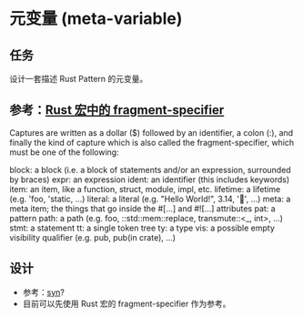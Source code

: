 # 元变量 (meta-variable)

## 任务

设计一套描述 Rust Pattern 的元变量。

## 参考：[Rust 宏中的 fragment-specifier](https://veykril.github.io/tlborm/decl-macros/macros-methodical.html)

Captures are written as a dollar ($) followed by an identifier, a colon (:), and finally the kind of capture which is also called the fragment-specifier, which must be one of the following:

block: a block (i.e. a block of statements and/or an expression, surrounded by braces)
expr: an expression
ident: an identifier (this includes keywords)
item: an item, like a function, struct, module, impl, etc.
lifetime: a lifetime (e.g. 'foo, 'static, ...)
literal: a literal (e.g. "Hello World!", 3.14, '🦀', ...)
meta: a meta item; the things that go inside the #[...] and #![...] attributes
pat: a pattern
path: a path (e.g. foo, ::std::mem::replace, transmute::<\_, int>, …)
stmt: a statement
tt: a single token tree
ty: a type
vis: a possible empty visibility qualifier (e.g. pub, pub(in crate), ...)

## 设计

- 参考：[syn](https://github.com/dtolnay/syn/tree/master/src)?
- 目前可以先使用 Rust 宏的 fragment-specifier 作为参考。
